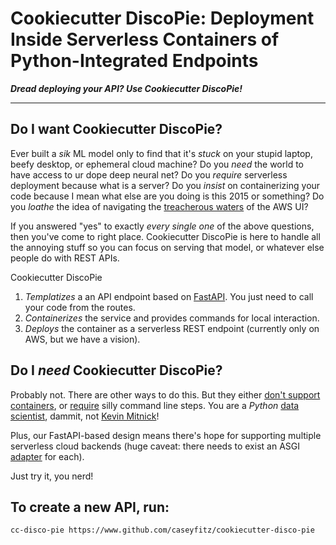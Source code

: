 # Cookiecutter DiscoPie: Deployment Inside Serverless Containers of Python-Integrated Endpoints
***Dread deploying your API? Use Cookiecutter DiscoPie!***
___

## Do I want Cookiecutter DiscoPie?

Ever built a *sik* ML model only to find that it's *stuck* on your stupid laptop, beefy desktop, or ephemeral cloud machine? Do you *need* the world to have access to ur dope deep neural net? Do you *require* serverless deployment because what is a server? Do you *insist* on containerizing your code because I mean what else are you doing is this 2015 or something? Do you *loathe* the idea of navigating the [treacherous waters](https://twitter.com/iamdevloper/status/912185400336232449) of the AWS UI?

If you answered "yes" to exactly *every single one* of the above questions, then you've come to right place. Cookiecutter DiscoPie is here to handle all the annoying stuff so you can focus on serving that model, or whatever else people do with REST APIs.

Cookiecutter DiscoPie
1. *Templatizes* a an API endpoint based on [FastAPI](https://fastapi.tiangolo.com). You just need to call your code from the routes.
2. *Containerizes* the service and provides commands for local interaction.
3. *Deploys* the container as a serverless REST endpoint (currently only on AWS, but we have a vision).

## Do I *need* Cookiecutter DiscoPie?

Probably not. There are other ways to do this. But they either [don't support containers](https://github.com/aws/chalice), or [require](https://aws.amazon.com/blogs/machine-learning/using-container-images-to-run-pytorch-models-in-aws-lambda/) silly command line steps. You are a *Python* [data scientist](https://www.hbs.edu/faculty/Pages/item.aspx?num=43110), dammit, not  [Kevin Mitnick](https://en.wikipedia.org/wiki/Kevin_Mitnick)!

Plus, our FastAPI-based design means there's hope for supporting multiple serverless cloud backends (huge caveat: there needs to exist an ASGI [adapter](https://github.com/jordaneremieff/mangum) for each).

Just try it, you nerd!

## To create a new API, run:
```
cc-disco-pie https://www.github.com/caseyfitz/cookiecutter-disco-pie
```
